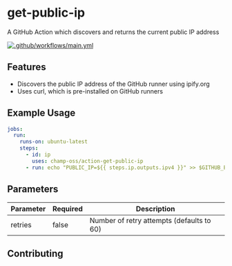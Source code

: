 # get-public-ip

A GitHub Action which discovers and returns the current public IP address

[![.github/workflows/main.yml](https://github.com/champ-oss/action-get-public-ip/actions/workflows/main.yml/badge.svg?branch=main)](https://github.com/champ-oss/action-get-public-ip/actions/workflows/main.yml)

## Features
- Discovers the public IP address of the GitHub runner using ipify.org
- Uses curl, which is pre-installed on GitHub runners

## Example Usage

```yaml
jobs:
  run:
    runs-on: ubuntu-latest
    steps:
      - id: ip
        uses: champ-oss/action-get-public-ip
      - run: echo "PUBLIC_IP=${{ steps.ip.outputs.ipv4 }}" >> $GITHUB_ENV
```



## Parameters
| Parameter | Required | Description                               |
| --- | --- |-------------------------------------------|
| retries | false | Number of retry attempts (defaults to 60) |


## Contributing
